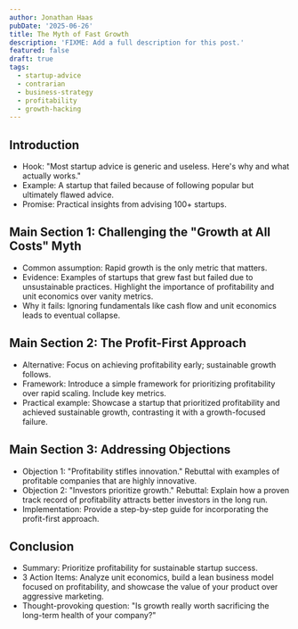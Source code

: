 ```yaml
---
author: Jonathan Haas
pubDate: '2025-06-26'
title: The Myth of Fast Growth
description: 'FIXME: Add a full description for this post.'
featured: false
draft: true
tags:
  - startup-advice
  - contrarian
  - business-strategy
  - profitability
  - growth-hacking
---
```


## Introduction

- Hook: "Most startup advice is generic and useless. Here's why and what actually works."
- Example: A startup that failed because of following popular but ultimately flawed advice.
- Promise: Practical insights from advising 100+ startups.

## Main Section 1: Challenging the "Growth at All Costs" Myth

- Common assumption: Rapid growth is the only metric that matters.
- Evidence: Examples of startups that grew fast but failed due to unsustainable practices. Highlight the importance of profitability and unit economics over vanity metrics.
- Why it fails: Ignoring fundamentals like cash flow and unit economics leads to eventual collapse.

## Main Section 2: The Profit-First Approach

- Alternative: Focus on achieving profitability early; sustainable growth follows.
- Framework: Introduce a simple framework for prioritizing profitability over rapid scaling. Include key metrics.
- Practical example: Showcase a startup that prioritized profitability and achieved sustainable growth, contrasting it with a growth-focused failure.

## Main Section 3: Addressing Objections

- Objection 1: "Profitability stifles innovation." Rebuttal with examples of profitable companies that are highly innovative.
- Objection 2: "Investors prioritize growth." Rebuttal: Explain how a proven track record of profitability attracts better investors in the long run.
- Implementation: Provide a step-by-step guide for incorporating the profit-first approach.

## Conclusion

- Summary: Prioritize profitability for sustainable startup success.
- 3 Action Items: Analyze unit economics, build a lean business model focused on profitability, and showcase the value of your product over aggressive marketing.
- Thought-provoking question: "Is growth really worth sacrificing the long-term health of your company?"
